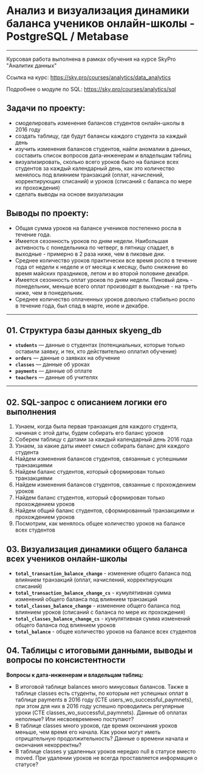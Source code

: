 # Анализ и визуализация динамики баланса учеников онлайн-школы - PostgreSQL / Metabase

---

Курсовая работа выполнена в рамках обучения на курсе SkyPro "Аналитик данных"

Ссылка на курс: https://sky.pro/courses/analytics/data_analytics

Подробнее о модуле по SQL: https://sky.pro/courses/analytics/sql

## Задачи по проекту:
- смоделировать изменение балансов студентов онлайн-школы в 2016 году
- создать таблицу, где будут балансы каждого студента за каждый день
- изучить изменения балансов студентов, найти аномалии в данных,
составить список вопросов дата-инженерам и владельцам таблиц
- визуализировать, сколько всего уроков было на балансе всех студентов за каждый календарный день,
как это количество менялось под влиянием транзакций (оплат, начислений, корректирующих списаний)
и уроков (списаний с баланса по мере их прохождения)
- сделать выводы на основе визуализации

## Выводы по проекту:
- Общая сумма уроков на балансе учеников постепенно росла в течение года.
- Имеется сезонность уроков по дням недели. Наибольшая активность с понедельника по четверг,
в пятницу спадает, в выходные - примерно в 2 раза ниже, чем в пиковые дни.
- Среднее количество уроков практически все время росло в течение года от недели к неделе и от месяца к месяцу, 
было снижение во время майских праздников, летом и во второй половине декабря.
- Имеется сезонность оплат уроков по дням недели. 
Пиковый день - понедельник, меньше всего оплат производят в выходные - на треть ниже, чем в понедельник.
- Среднее количество оплаченных уроков довольно стабильно росло в течение года,
был спад в марте, июле и декабре.

---

## 01. Структура базы данных skyeng_db

- **`students`** — данные о студентах (потенциальных, которые только оставили заявку, и тех, кто действительно оплатил обучение)
- **`orders`** — данные о заявках на обучение
- **`classes`** — данные об уроках
- **`payments`** — данные об оплате
- **`teachers`** — данные об учителях

---

## 02. SQL-запрос с описанием логики его выполнения

1. Узнаем, когда была первая транзакция для каждого студента,
начиная с этой даты, будем собирать его баланс уроков
2. Соберем таблицу с датами за каждый календарный день 2016 года
3. Узнаем, за какие даты имеет смысл собирать баланс для каждого студента
4. Найдем изменения балансов студентов, связанные с успешными транзакциями
5. Найдем баланс студентов, который сформирован только транзакциями
6. Найдем изменения балансов студентов, связанные с прохождением уроков
7. Найдем баланс студентов, который сформирован только прохождением уроков
8. Найдем общий баланс студентов, сформированный транзакциями и прохождением уроков
9. Посмотрим, как менялось общее количество уроков на балансе всех студентов


## 03. Визуализация динамики общего баланса всех учеников онлайн-школы

- **`total_transaction_balance_change`** - изменение общего баланса под влиянием транзакций (оплат, начислений, корректирующих списаний)
- **`total_transaction_balance_change_cs`** - кумулятивная сумма изменений общего баланса под влиянием транзакций
- **`total_classes_balance_change`** - изменение общего баланса под влиянием уроков (списаний с баланса по мере их прохождения)
- **`total_classes_balance_change_cs`** - кумулятивная сумма изменений общего баланса под влиянием уроков
- **`total_balance`** - общее количество уроков на балансе всех студентов

## 04. Таблицы с итоговыми данными, выводы и вопросы по консистентности

**Вопросы к дата-инженерам и владельцам таблиц:**

- В итоговой таблице balances много минусовых балансов. 
Также в таблице classes есть студенты, по которым нет успешных оплат в таблице payments в 2016 году (CTE users_wo_successful_paymnets), 
при этом для них в 2016 году успешно проводились регулярные уроки (CTE classes_wo_successful_paymnets). 
Данные об оплатах неполные? Или несвоевременно поступают?
- В таблице classes много уроков, где время окончания уроков меньше, чем время его начала.
Как уроки могут иметь отрицательную продолжительность? Данные о времени начала и окончания некорректны?
- В таблице classes у удаленных уроков нередко null в статусе вместо moved.
При удалении уроков не всегда проставляется информация о статусе?
